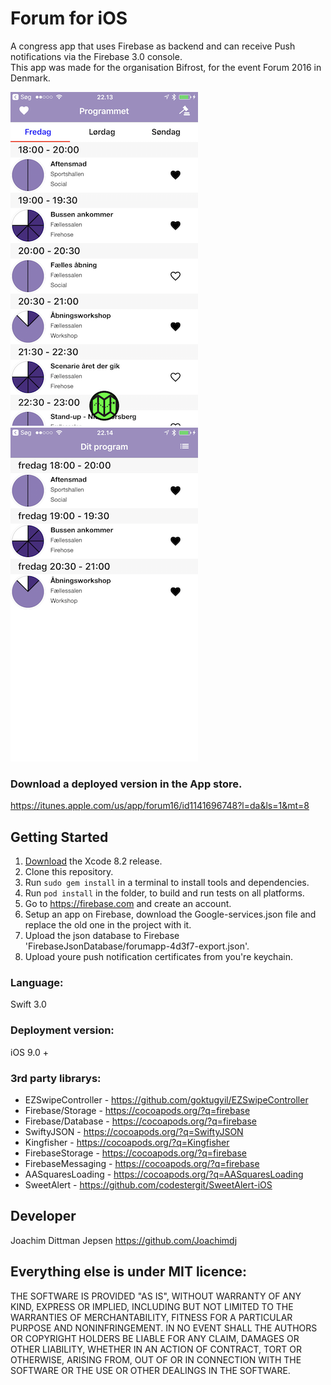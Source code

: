 # Forum for iOS 
A congress app that uses Firebase as backend and can receive Push notifications via the Firebase 3.0 console.                      
This app was made for the organisation Bifrost, for the event Forum 2016 in Denmark.

![GitHub Logo](https://github.com/bifrostDK/ForumiOS/blob/master/Screenshots/program.png?raw=true)
![GitHub Logo](https://github.com/bifrostDK/ForumiOS/blob/master/Screenshots/myProgram.png)

### Download a deployed version in the App store.
https://itunes.apple.com/us/app/forum16/id1141696748?l=da&ls=1&mt=8

## Getting Started
1. [Download](https://developer.apple.com/xcode/download/) the Xcode 8.2 release.
2. Clone this repository.
3. Run `sudo gem install` in a terminal to install tools and dependencies.
4. Run `pod install` in the folder, to build and run tests on all platforms.
5. Go to https://firebase.com and create an account. 
6. Setup an app on Firebase, download the Google-services.json file and replace the old one in the project with it.
7. Upload the json database to Firebase 'FirebaseJsonDatabase/forumapp-4d3f7-export.json'.
7. Upload youre push notification certificates from you're keychain.

### Language: 
Swift 3.0

### Deployment version:
iOS 9.0 + 


### 3rd party librarys:
- EZSwipeController -  https://github.com/goktugyil/EZSwipeController
- Firebase/Storage - https://cocoapods.org/?q=firebase
- Firebase/Database - https://cocoapods.org/?q=firebase
- SwiftyJSON - https://cocoapods.org/?q=SwiftyJSON 
- Kingfisher - https://cocoapods.org/?q=Kingfisher
- FirebaseStorage - https://cocoapods.org/?q=firebase
- FirebaseMessaging - https://cocoapods.org/?q=firebase
- AASquaresLoading - https://cocoapods.org/?q=AASquaresLoading
- SweetAlert - https://github.com/codestergit/SweetAlert-iOS

## Developer 
Joachim Dittman Jepsen
https://github.com/Joachimdj
 

## Everything else is under MIT licence:
THE SOFTWARE IS PROVIDED "AS IS", WITHOUT WARRANTY OF ANY KIND, EXPRESS OR IMPLIED, INCLUDING BUT NOT LIMITED TO THE WARRANTIES OF MERCHANTABILITY, FITNESS FOR A PARTICULAR PURPOSE AND NONINFRINGEMENT. IN NO EVENT SHALL THE AUTHORS OR COPYRIGHT HOLDERS BE LIABLE FOR ANY CLAIM, DAMAGES OR OTHER LIABILITY, WHETHER IN AN ACTION OF CONTRACT, TORT OR OTHERWISE, ARISING FROM, OUT OF OR IN CONNECTION WITH THE SOFTWARE OR THE USE OR OTHER DEALINGS IN THE SOFTWARE.
